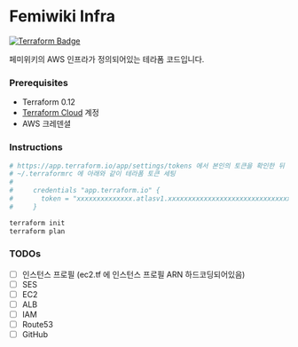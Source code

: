 Femiwiki Infra
========
[![Terraform Badge]][Terraform Cloud Link]

페미위키의 AWS 인프라가 정의되어있는 테라폼 코드입니다.

### Prerequisites
- Terraform 0.12
- [Terraform Cloud] 계정
- AWS 크레덴셜

### Instructions
```bash
# https://app.terraform.io/app/settings/tokens 에서 본인의 토큰을 확인한 뒤
# ~/.terraformrc 에 아래와 같이 테라폼 토큰 세팅
#
#     credentials "app.terraform.io" {
#       token = "xxxxxxxxxxxxxx.atlasv1.xxxxxxxxxxxxxxxxxxxxxxxxxxxxxxxxxxxxxxxxxxxxxxxxxxxxxxxxxxxxxxxxxxx"
#     }

terraform init
terraform plan
```

### TODOs
- [ ] 인스턴스 프로필 (ec2.tf 에 인스턴스 프로필 ARN 하드코딩되어있음)
- [ ] SES
- [ ] EC2
- [ ] ALB
- [ ] IAM
- [ ] Route53
- [ ] GitHub

[Terraform Badge]: https://badgen.net/badge/icon/terraform?label&icon=https://unpkg.com/badgen-icons@0.12.0/icons/terraform.svg
[Terraform Cloud Link]: https://app.terraform.io/app/femiwiki/workspaces/infra
[Terraform Cloud]: https://app.terraform.io
